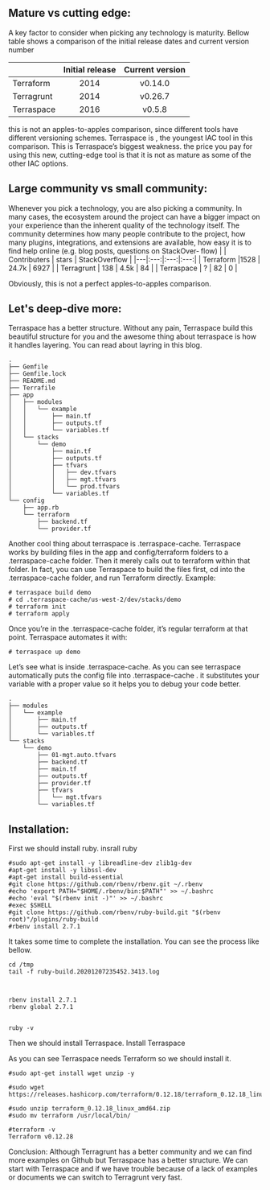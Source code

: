 ## Mature vs cutting edge:

A key factor to consider when picking any technology is maturity. Bellow table shows a comparison of the initial release dates and current version number

|   |  Initial release |Current version   |
|---|:---:|:---:|
|Terraform   | 2014  |  v0.14.0 |
|Terragrunt   | 2014  | v0.26.7  |
| Terraspace  | 2016  | v0.5.8  |


this is not an apples-to-apples comparison, since different tools have different versioning schemes. Terraspace is , the youngest IAC tool in this comparison. This is Terraspace’s biggest weakness. the price you pay for using this new, cutting-edge tool is that it is not as mature as some of the other IAC options.

## Large community vs small community:
Whenever you pick a technology, you are also picking a community. In many cases, the ecosystem around the project can have a bigger impact on your experience than the inherent quality of the technology itself. The community determines how many people contribute to the project, how many plugins, integrations, and extensions are available, how easy it is to find help online (e.g. blog posts, questions on StackOver‐ flow)
|   | Contributers  | stars  |  StackOverflow |
|---|:---:|:---:|:---:|
| Terraform  |1528   | 24.7k  | 6927  |
| Terragrunt  | 138  | 4.5k  | 84  |
| Terraspace  | ?  | 82  |  0 |

Obviously, this is not a perfect apples-to-apples comparison.




## Let's deep-dive more:
Terraspace has a better structure. Without any pain, Terraspace build this beautiful structure for you and the awesome thing about terraspace is how it handles layering.
You can read about layring in this blog.

```
.
├── Gemfile
├── Gemfile.lock
├── README.md
├── Terrafile
├── app
│   ├── modules
│   │   └── example
│   │       ├── main.tf
│   │       ├── outputs.tf
│   │       └── variables.tf
│   └── stacks
│       └── demo
│           ├── main.tf
│           ├── outputs.tf
│           ├── tfvars
│           │   ├── dev.tfvars
│           │   ├── mgt.tfvars
│           │   └── prod.tfvars
│           └── variables.tf
└── config
    ├── app.rb
    └── terraform
        ├── backend.tf
        └── provider.tf
```

Another cool thing about terraspace is .terraspace-cache. Terraspace works by building files in the app and config/terraform folders to a .terraspace-cache folder. Then it merely calls out to terraform within that folder.
In fact, you can use Terraspace to build the files first, cd into the .terraspace-cache folder, and run Terraform directly. Example:
```
# terraspace build demo
# cd .terraspace-cache/us-west-2/dev/stacks/demo
# terraform init
# terraform apply
 ```
Once you’re in the .terraspace-cache folder, it’s regular terraform at that point.
Terraspace automates it with:
```
# terraspace up demo
```
Let’s see what is inside .terraspace-cache. As you can see terraspace automatically puts the config file into .terraspace-cache . it substitutes your variable with a proper value so it helps you to debug your code better.

```
.
├── modules
│   └── example
│       ├── main.tf
│       ├── outputs.tf
│       └── variables.tf
└── stacks
    └── demo
        ├── 01-mgt.auto.tfvars
        ├── backend.tf
        ├── main.tf
        ├── outputs.tf
        ├── provider.tf
        ├── tfvars
        │   └── mgt.tfvars
        └── variables.tf
```

## Installation:
First we should install ruby.
insrall ruby
```
#sudo apt-get install -y libreadline-dev zlib1g-dev
#apt-get install -y libssl-dev
#apt-get install build-essential
#git clone https://github.com/rbenv/rbenv.git ~/.rbenv
#echo 'export PATH="$HOME/.rbenv/bin:$PATH"' >> ~/.bashrc
#echo 'eval "$(rbenv init -)"' >> ~/.bashrc
#exec $SHELL
#git clone https://github.com/rbenv/ruby-build.git "$(rbenv root)"/plugins/ruby-build
#rbenv install 2.7.1
```
It takes some time to complete the installation. You can see the process like bellow.
```
cd /tmp
tail -f ruby-build.20201207235452.3413.log



rbenv install 2.7.1
rbenv global 2.7.1


ruby -v
```

Then we should install Terraspace.
Install Terraspace


As you can see Terraspace needs Terraform so we should install it.
```
#sudo apt-get install wget unzip -y

#sudo wget https://releases.hashicorp.com/terraform/0.12.18/terraform_0.12.18_linux_amd64.zip

#sudo unzip terraform_0.12.18_linux_amd64.zip
#sudo mv terraform /usr/local/bin/

#terraform -v
Terraform v0.12.28
```





Conclusion:
 Although Terragrunt has a better community and we can find more examples on Github but Terraspace has a better structure. We can start with Terraspace and if we have trouble because of a lack of examples or documents we can switch to Terragrunt very fast.







